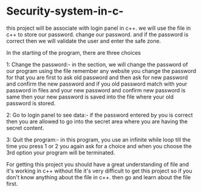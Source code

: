 # Security-system-in-c-
this project will be associate with login panel in c++. we will use the file in c++ to store our password. change our password. and if the password is correct then we will validate the user and enter the safe zone.

In the starting of the program, there are three choices

1: Change the password:- in the section, we will change the password of our program using the file remember any website you change the password for that you are first to ask old password and then ask for new password and confirm the new password and if you old password match with your password in files and your new password and confirm new password is same then your new password is saved into the file where your old password is stored.

2: Go to login panel to see data:- if the password entered by you is correct then you are allowed to go into the secret area where you are having the secret content.

3: Quit the program:- in this program, you use an infinite while loop till the time you press 1 or 2 you again ask for a choice and when you choose the 3rd option your program will be terminated.

For getting this project you should have a great understanding of file and it's working in c++ without file it's very difficult to get this project so if you don't know anything about the file in c++. then go and learn about the file first.
